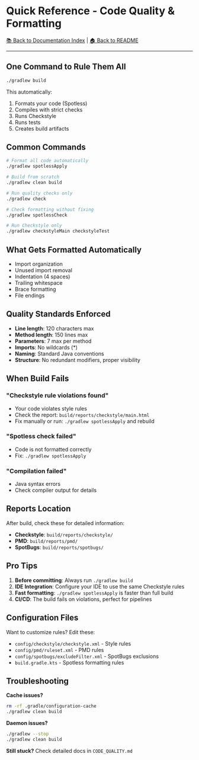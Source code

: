 # Quick Reference - Code Quality & Formatting

[📚 Back to Documentation Index](INDEX.md) | [🏠 Back to README](../README.md)

---

## One Command to Rule Them All

```bash
./gradlew build
```

This automatically:
1. Formats your code (Spotless)
2. Compiles with strict checks
3. Runs Checkstyle
4. Runs tests
5. Creates build artifacts

## Common Commands

```bash
# Format all code automatically
./gradlew spotlessApply

# Build from scratch
./gradlew clean build

# Run quality checks only
./gradlew check

# Check formatting without fixing
./gradlew spotlessCheck

# Run Checkstyle only
./gradlew checkstyleMain checkstyleTest
```

## What Gets Formatted Automatically

-  Import organization
-  Unused import removal
-  Indentation (4 spaces)
-  Trailing whitespace
-  Brace formatting
-  File endings

## Quality Standards Enforced

- **Line length**: 120 characters max
- **Method length**: 150 lines max
- **Parameters**: 7 max per method
- **Imports**: No wildcards (*)
- **Naming**: Standard Java conventions
- **Structure**: No redundant modifiers, proper visibility

## When Build Fails

### "Checkstyle rule violations found"
- Your code violates style rules
- Check the report: `build/reports/checkstyle/main.html`
- Fix manually or run: `./gradlew spotlessApply` and rebuild

### "Spotless check failed"
- Code is not formatted correctly
- Fix: `./gradlew spotlessApply`

### "Compilation failed"
- Java syntax errors
- Check compiler output for details

## Reports Location

After build, check these for detailed information:
- **Checkstyle**: `build/reports/checkstyle/`
- **PMD**: `build/reports/pmd/`
- **SpotBugs**: `build/reports/spotbugs/`

## Pro Tips

1. **Before committing**: Always run `./gradlew build`
2. **IDE Integration**: Configure your IDE to use the same Checkstyle rules
3. **Fast formatting**: `./gradlew spotlessApply` is faster than full build
4. **CI/CD**: The build fails on violations, perfect for pipelines

## Configuration Files

Want to customize rules? Edit these:
- `config/checkstyle/checkstyle.xml` - Style rules
- `config/pmd/ruleset.xml` - PMD rules
- `config/spotbugs/excludeFilter.xml` - SpotBugs exclusions
- `build.gradle.kts` - Spotless formatting rules

## Troubleshooting

**Cache issues?**
```bash
rm -rf .gradle/configuration-cache
./gradlew clean build
```

**Daemon issues?**
```bash
./gradlew --stop
./gradlew clean build
```

**Still stuck?**
Check detailed docs in `CODE_QUALITY.md`
